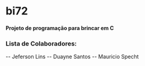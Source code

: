 # bi72

#### Projeto de programação para brincar em C
### Lista de Colaboradores:
-- Jeferson Lins
-- Duayne Santos
-- Mauricio Specht

